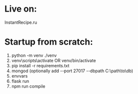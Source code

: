 # Live on:

InstantRecipe.ru

# Startup from scratch:
1. python -m venv ./venv
2. venv\scripts\activate OR venv/bin/activate
3. pip install -r requirements.txt
4. mongod (optionally add --port 27017 --dbpath C:\path\to\db)
5. envvars
6. flask run
7. npm run compile
